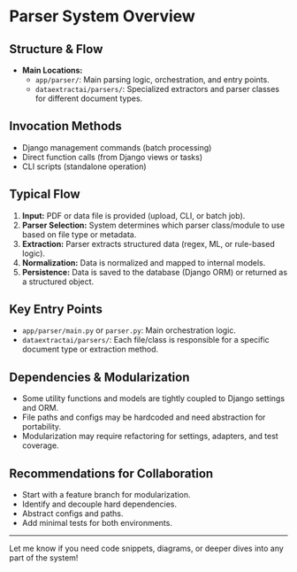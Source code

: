 # Parser System Overview

## Structure & Flow
- **Main Locations:**
  - `app/parser/`: Main parsing logic, orchestration, and entry points.
  - `dataextractai/parsers/`: Specialized extractors and parser classes for different document types.

## Invocation Methods
- Django management commands (batch processing)
- Direct function calls (from Django views or tasks)
- CLI scripts (standalone operation)

## Typical Flow
1. **Input:** PDF or data file is provided (upload, CLI, or batch job).
2. **Parser Selection:** System determines which parser class/module to use based on file type or metadata.
3. **Extraction:** Parser extracts structured data (regex, ML, or rule-based logic).
4. **Normalization:** Data is normalized and mapped to internal models.
5. **Persistence:** Data is saved to the database (Django ORM) or returned as a structured object.

## Key Entry Points
- `app/parser/main.py` or `parser.py`: Main orchestration logic.
- `dataextractai/parsers/`: Each file/class is responsible for a specific document type or extraction method.

## Dependencies & Modularization
- Some utility functions and models are tightly coupled to Django settings and ORM.
- File paths and configs may be hardcoded and need abstraction for portability.
- Modularization may require refactoring for settings, adapters, and test coverage.

## Recommendations for Collaboration
- Start with a feature branch for modularization.
- Identify and decouple hard dependencies.
- Abstract configs and paths.
- Add minimal tests for both environments.

---

Let me know if you need code snippets, diagrams, or deeper dives into any part of the system! 